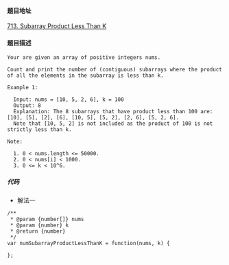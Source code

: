 #### 题目地址
[713. Subarray Product Less Than K](https://leetcode.com/problems/subarray-product-less-than-k/)
#### 题目描述
```
Your are given an array of positive integers nums.

Count and print the number of (contiguous) subarrays where the product of all the elements in the subarray is less than k.

Example 1:

  Input: nums = [10, 5, 2, 6], k = 100
  Output: 8
  Explanation: The 8 subarrays that have product less than 100 are: [10], [5], [2], [6], [10, 5], [5, 2], [2, 6], [5, 2, 6].
  Note that [10, 5, 2] is not included as the product of 100 is not strictly less than k.

Note:

  1. 0 < nums.length <= 50000.
  2. 0 < nums[i] < 1000.
  3. 0 <= k < 10^6.
```

##### 代码

- 解法一
```
/**
 * @param {number[]} nums
 * @param {number} k
 * @return {number}
 */
var numSubarrayProductLessThanK = function(nums, k) {
    
};
```
